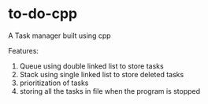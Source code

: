 # to-do-cpp

A Task manager built using cpp

Features: 
1. Queue using double linked list to store tasks
2. Stack using single linked list to store deleted tasks
3. prioritization of tasks
4. storing all the tasks in file when the program is stopped

